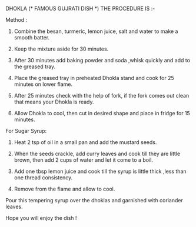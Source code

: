 DHOKLA (* FAMOUS GUJRATI  DISH *)
THE PROCEDURE IS :-

Method :

1. Combine the besan, turmeric, lemon juice, salt and water to make a smooth batter.

2. Keep the mixture aside for 30 minutes.

3. After 30 minutes add baking powder and soda  ,whisk quickly and add to the greased tray.

4. Place the greased tray in preheated Dhokla stand and cook for 25 minutes on lower flame.

5. After 25 minutes check with the help of fork, if the fork comes out clean that means your Dhokla is ready.

6. Allow Dhokla to cool, then cut in desired shape and place in fridge for 15 minutes.

For Sugar Syrup:

1. Heat 2 tsp of oil in a small pan and add the mustard seeds.

2. When the seeds crackle, add curry leaves and cook till they are little brown, then add 2 cups of water and let it come to a boil.

3. Add one tbsp lemon juice and cook till the syrup is little thick  ,less than one thread consistency.

4. Remove from the flame and allow to cool.

Pour this tempering  syrup over the dhoklas and garnished with coriander leaves.

Hope you will enjoy the dish !
